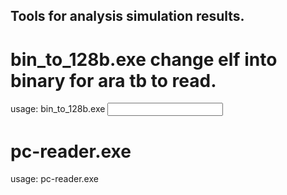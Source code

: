 ## Tools for analysis simulation results.
# bin_to_128b.exe change elf into binary for ara tb to read.
  usage: bin_to_128b.exe <input elf>
# pc-reader.exe
  usage: pc-reader.exe <objdump file> <pclog file>
